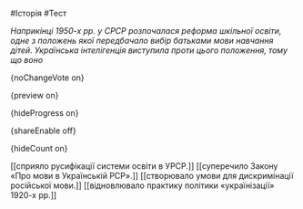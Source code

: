 #Історія #Тест

*Наприкінці 1950-х рр. у СРСР розпочалася реформа шкільної освіти, одне з  положень якої передбачало вибір батьками мови навчання дітей.  Українська інтелігенція виступила проти цього положення, тому що воно*

{noChangeVote on}

{preview on}

{hideProgress on}

{shareEnable off}

{hideCount on}

[[сприяло русифікації системи освіти в УРСР.]]
[[суперечило Закону «Про мови в Українській РСР».]]
[[створювало умови для дискримінації російської мови.]]
[[відновлювало практику політики «українізації» 1920-х рр.]]
